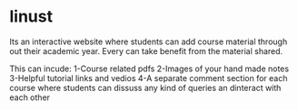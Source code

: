 # linust
Its an interactive website where students can add course material through out their academic year.
Every can take benefit from the material shared.

This can incude:
1-Course related pdfs
2-Images of your hand made notes
3-Helpful tutorial links and vedios
4-A separate comment section for each course where students can dissuss any kind of queries an dinteract with each other
